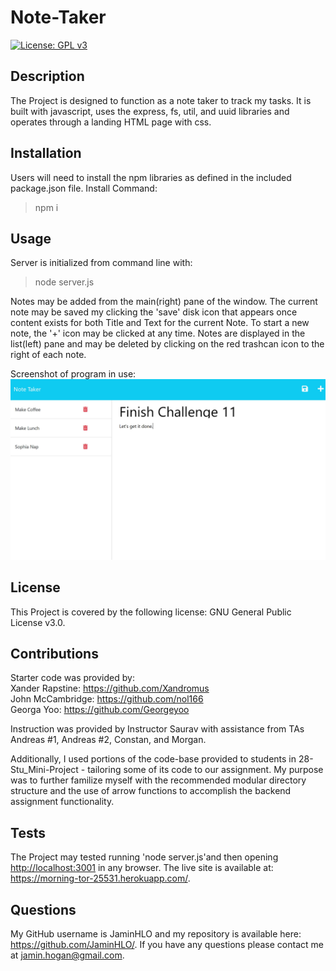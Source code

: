 # Note-Taker

[![License: GPL v3](https://img.shields.io/badge/License-GPLv3-blue.svg)](https://www.gnu.org/licenses/gpl-3.0)

## Description
    
The Project is designed to function as a note taker to track my tasks. It is built with javascript, uses the express, fs, util, and uuid  libraries and operates through a landing HTML page with css. 
    
## Installation

Users will need to install the npm libraries as defined in the included package.json file.
Install Command:
>npm i 

## Usage

Server is initialized from command line with:
>node server.js

Notes may be added from the main(right) pane of the window. The current note may be saved my clicking the 'save' disk icon that appears once content exists for both Title and Text for the current Note. To start a new note, the '+' icon may be clicked at any time. Notes are displayed in the list(left) pane and may be deleted by clicking on the red trashcan icon to the right of each note.

Screenshot of program in use: 
![note-taker adding item to populated list](public/assets/images/ch11-ss01.jpg) 

## License

This Project is covered by the following license: GNU General Public License v3.0.

## Contributions

Starter code was provided by: <br>
Xander Rapstine: https://github.com/Xandromus <br>
John McCambridge: https://github.com/nol166 <br>
Georga Yoo: https://github.com/Georgeyoo

Instruction was provided by Instructor Saurav with assistance from TAs Andreas #1, Andreas #2, Constan, and Morgan. 

Additionally, I used portions of the code-base provided to students in 28-Stu_Mini-Project - tailoring some of its code to our assignment. My purpose was to further familize myself with the recommended modular directory structure and the use of arrow functions to accomplish the backend assignment functionality.

## Tests

The Project may tested running 'node server.js'and then opening <http://localhost:3001> in any browser. The live site is available at: <https://morning-tor-25531.herokuapp.com/>.

## Questions

My GitHub username is JaminHLO and my repository is available here: <https://github.com/JaminHLO/>.
If you have any questions please contact me at <jamin.hogan@gmail.com>.
